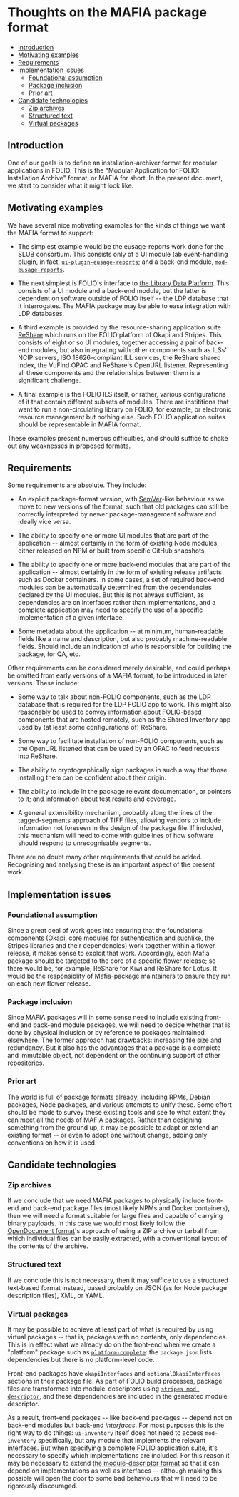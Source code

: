 # Thoughts on the MAFIA package format


<!-- md2toc -l 2 package.md -->
* [Introduction](#introduction)
* [Motivating examples](#motivating-examples)
* [Requirements](#requirements)
* [Implementation issues](#implementation-issues)
    * [Foundational assumption](#foundational-assumption)
    * [Package inclusion](#package-inclusion)
    * [Prior art](#prior-art)
* [Candidate technologies](#candidate-technologies)
    * [Zip archives](#zip-archives)
    * [Structured text](#structured-text)
    * [Virtual packages](#virtual-packages)


## Introduction

One of our goals is to define an installation-archiver format for modular applications in FOLIO. This is the "Modular Application for FOLIO: Installation Archive" format, or MAFIA for short. In the present document, we start to consider what it might look like.


## Motivating examples

We have several nice motivating examples for the kinds of things we want the MAFIA format to support:

* The simplest example would be the eusage-reports work done for the SLUB consortium. This consists only of a UI module (ab event-handling plugin, in fact, [`ui-plugin-eusage-reports`](https://github.com/folio-org/ui-plugin-eusage-reports); and a back-end module, [`mod-eusage-reports`](https://github.com/folio-org/mod-eusage-reports).

* The next simplest is FOLIO's interface to [the Library Data Platform](https://github.com/library-data-platform/ldp). This consists of a UI module and a back-end module, but the latter is dependent on software outside of FOLIO itself -- the LDP database that it interrogates. The MAFIA package may be able to ease integration with LDP databases.

* A third example is provided by the resource-sharing application suite [ReShare](https://projectreshare.org/) which runs on the FOLIO platform of Okapi and Stripes. This consists of eight or so UI modules, together accessing a pair of back-end modules, but also integrating with other components such as ILSs' NCIP servers, ISO 18626-compliant ILL services, the ReShare shared index, the VuFind OPAC and ReShare's OpenURL listener. Representing all these components and the relationships between them is a significant challenge.

* A final example is the FOLIO ILS itself, or rather, various configurations of it that contain different subsets of modules. There are instititions that want to run a non-circulating library on FOLIO, for example, or electronic resource management but nothing else. Such FOLIO application suites should be representable in MAFIA format.

These examples present numerous difficulties, and should suffice to shake out any weaknesses in proposed formats.


## Requirements

Some requirements are absolute. They include:

* An explicit package-format version, with [SemVer](https://semver.org/)-like behaviour as we move to new versions of the format, such that old packages can still be correctly interpreted by newer package-management software and ideally vice versa.

* The ability to specify one or more UI modules that are part of the application -- almost certainly in the form of existing Node modules, either released on NPM or built from specific GitHub snapshots,

* The ability to specify one or more back-end modules that are part of the application -- almost certainly in the form of existing release artifacts such as Docker containers. In some cases, a set of required back-end modules can be automatically determined from the dependencies declared by the UI modules. But this is not always sufficient, as dependencies are on interfaces rather than implementations, and a complete application may need to specify the use of a specific implementation of a given interface.

* Some metadata about the application -- at minimum, human-readable fields like a name and description, but also probably machine-readable fields. Should include an indication of who is responsible for building the package, for QA, etc.

Other requirements can be considered merely desirable, and could perhaps be omitted from early versions of a MAFIA format, to be introduced in later versions. These include:

* Some way to talk about non-FOLIO components, such as the LDP database that is required for the LDP FOLIO app to work. This might also reasonably be used to convey information about FOLIO-based components that are hosted remotely, such as the Shared Inventory app used by (at least some configurations of) ReShare.

* Some way to facilitate installation of non-FOLIO components, such as the OpenURL listened that can be used by an OPAC to feed requests into ReShare.

* The ability to cryptographically sign packages in such a way that those installing them can be confident about their origin.

* The ability to include in the package relevant documentation, or pointers to it; and information about test results and coverage.

* A general extensibility mechanism, probably along the lines of the tagged-segments approach of TIFF files, allowing vendors to include information not foreseen in the design of the package file. If included, this mechanism will need to come with guidelines of how software should respond to unrecognisable segments.

There are no doubt many other requirements that could be added. Recognising and analysing these is an important aspect of the present work.


## Implementation issues

### Foundational assumption

Since a great deal of work goes into ensuring that the foundational components (Okapi, core modules for authentication and suchlike, the Stripes libraries and their dependencies) work together within a flower release, it makes sense to exploit that work. Accordingly, each Mafia package should be targeted to the core of a specific flower release; so there would be, for example, ReShare for Kiwi and ReShare for Lotus. It would be the responsiblity of Mafia-package maintainers to ensure they run on each new flower release.


### Package inclusion

Since MAFIA packages will in some sense need to include existing front-end and back-end module packages, we will need to decide whether that is done by physical inclusion or by reference to packages maintained elsewhere. The former approach has drawbacks: increasing file size and redundancy. But it also has the advantages that a package is a complete and immutable object, not dependent on the continuing support of other repositories.

### Prior art

The world is full of package formats already, including RPMs, Debian packages, Node packages, and various attempts to unify these. Some effort should be made to survey these existing tools and see to what extent they can meet all the needs of MAFIA packages. Rather than designing something from the ground up, it may be possible to adapt or extend an existing format -- or even to adopt one without change, adding only conventions on how it is used.


## Candidate technologies

### Zip archives

If we conclude that we need MAFIA packages to physically include front-end and back-end package files (most likely NPMs and Docker containers), then we will need a format suitable for large files and capable of carrying binary payloads. In this case we would most likely follow the [OpenDocument format](https://en.wikipedia.org/wiki/OpenDocument)'s approach of using a ZIP archive or tarball from which individual files can be easily extracted, with a conventional layout of the contents of the archive.

### Structured text

If we conclude this is not necessary, then it may suffice to use a structured text-based format instead, based probably on JSON (as for Node package description files), XML, or YAML.

### Virtual packages

It may be possible to achieve at least part of what is required by using virtual packages -- that is, packages with no contents, only dependencies. This is in effect what we already do on the front-end when we create a "platform" package such as [`platform-complete`](https://github.com/folio-org/platform-complete): the `package.json` lists dependencies but there is no platform-level code.

Front-end packages have `okapiInterfaces` and `optionalOkapiInterfaces` sections in their package file. As part of FOLIO build processes, package files are transformed into module-descriptors using [`stripes mod descriptor`](https://github.com/folio-org/stripes-cli/blob/master/doc/commands.md#mod-descriptor-command), and these dependencies are included in the generated module descriptor.

As a result, front-end packages -- like back-end packages -- depend not on back-end modules but back-end _interfaces_. For most purposes this is the right way to do things: `ui-inventory` itself does not need to access `mod-inventory` specifically, but any module that implements the relevant interfaces. But when specifying a complete FOLIO application suite, it's necessary to specify which implementations are included. For this reason it may be necessary to extend [the module-descriptor format](https://github.com/folio-org/okapi/blob/master/okapi-core/src/main/raml/ModuleDescriptor.json) so that it can depend on implementations as well as interfaces -- although making this possible will open the door to some bad behaviours that will need to be rigorously discouraged.


